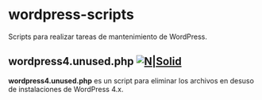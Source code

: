 # wordpress-scripts
Scripts para realizar tareas de mantenimiento de WordPress.
## wordpress4.unused.php [![N|Solid](http://php.net/images/logos/php-power-white.gif)](http://www.php.net/)
**wordpress4.unused.php** es un script para eliminar los archivos en desuso de instalaciones de WordPress 4.x.
